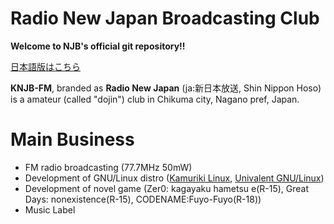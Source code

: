 # Radio New Japan Broadcasting Club

**Welcome to NJB's official git repository!!**

[日本語版はこちら](README_ja.md)

**KNJB-FM**, branded as **Radio New Japan** (ja:新日本放送, Shin Nippon Hoso) is a amateur (called "dojin") club in Chikuma city, Nagano pref, Japan.


# Main Business
* FM radio broadcasting (77.7MHz 50mW)
* Development of GNU/Linux distro ([Kamuriki Linux](https://github.com/njb-fm/kamuriki), [Univalent GNU/Linux](https://github.com/njb-fm/univalent))
* Development of novel game (Zer0: kagayaku hametsu e(R-15), Great Days: nonexistence(R-15), CODENAME:Fuyo-Fuyo(R-18))
* Music Label
